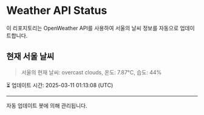 
# Weather API Status

이 리포지토리는 OpenWeather API를 사용하여 서울의 날씨 정보를 자동으로 업데이트합니다.

## 현재 서울 날씨
> 서울의 현재 날씨: overcast clouds, 온도: 7.87°C, 습도: 44%

⏳ 업데이트 시간: 2025-03-11 01:13:08 (UTC)

---
자동 업데이트 봇에 의해 관리됩니다.
